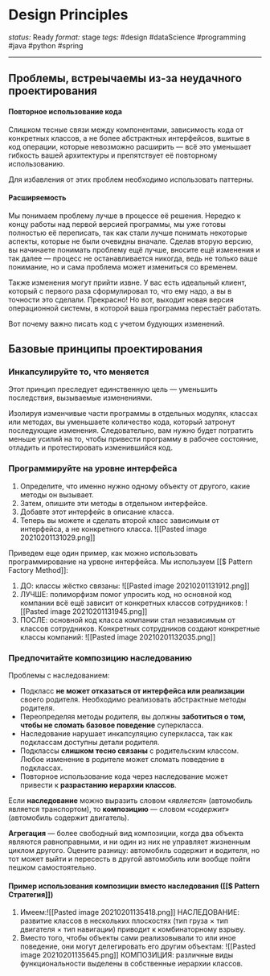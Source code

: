 # Design Principles
*status:* Ready
*format:* stage
*tegs:* #design #dataScience  #programming #java #python #spring 

---
## Проблемы, встреычаемы из-за неудачного проектирования

#### Повторное использование кода
Слишком тесные связи между компонентами, зависимость кода от конкретных классов, а не более абстрактных интерфейсов, вшитые в код операции, которые невозможно расширить — всё это уменьшает гибкость вашей архитектуры и препятствует её повторному использованию. 

Для избавления от этих проблем необходимо использовать паттерны.

#### Расширяемость
Мы понимаем проблему лучше в процессе её решения. Нередко к концу работы над первой версией программы, мы уже готовы полностью её переписать, так как стали лучше понимать некоторые аспекты, которые не были очевидны вначале. Сделав вторую версию, вы начинаете понимать проблему ещё лучше, вносите ещё изменения и так далее — процесс не останавливается никогда, ведь не только ваше понимание, но и сама проблема может измениться со временем. 

Также изменения могут прийти извне. У вас есть идеальный клиент, который с первого раза сформулировал то, что ему надо, а вы в точности это сделали. Прекрасно! Но вот, выходит новая версия операционной системы, в которой ваша программа перестаёт работать. 

Вот почему важно писать код с учетом будующих изменений.

## Базовые принципы проектирования

### Инкапсулируйте то, что меняется
Этот принцип преследует единственную цель — уменьшить последствия, вызываемые изменениями.

Изолируя изменчивые части программы в отдельных модулях, классах или методах, вы уменьшаете количество кода, который затронут последующие изменения. Следовательно, вам нужно будет потратить меньше усилий на то, чтобы привести программу в рабочее состояние, отладить и протестировать изменившийся код.

### Программируйте на уровне интерфейса
1. Определите, что именно нужно одному объекту от другого, какие методы он вызывает.
2. Затем, опишите эти методы в отдельном интерфейсе.
3. Добавте этот интерфейс в описание класса.
4. Теперь вы можете и сделать второй класс зависимым от интерфейса, а не конкретного класса.
![[Pasted image 20210201131029.png]]

Приведем еще один пример, как можно использовать программирование на урвоне интерфейса. Мы используем [[$ Pattern Factory Method]]:
1. ДО: классы жёстко связаны: ![[Pasted image 20210201131912.png]]
2. ЛУЧШЕ: полиморфизм помог упросить код, но основной код компании всё ещё зависит от конкретных классов сотрудников: ![[Pasted image 20210201131945.png]]
3. ПОСЛЕ: основной код класса компании стал независимым от классов сотрудников. Конкретных сотрудников создают конкретные классы компаний: ![[Pasted image 20210201132035.png]]

### Предпочитайте композицию наследованию

Проблемы с наследованием:
- Подкласс **не может отказаться от интерфейса или реализации** своего родителя. Необходимо реализовать абстрактные методы родителя.
- Переопределяя методы родителя, вы должны **заботиться о том, чтобы не сломать базовое поведение** суперкласса.
- Наследование нарушает инкапсуляцию суперкласса, так как подклассам доступны детали родителя.
- Подклассы **слишком тесно связаны** с родительским классом. Любое изменение в родителе может сломать поведение в подклассах.
- Повторное использование кода через наследование может привести к **разрастанию иерархии классов**.

Если **наследование** можно выразить словом «*является*» (автомобиль является транспортом), то **композицию** — словом «*содержит*» (автомобиль содержит двигатель).

**Агрегация** — более свободный вид композиции, когда два объекта являются равноправными, и ни один из них не управляет жизненным циклом другого. Оцените разницу: автомобиль содержит и водителя, но тот может выйти и пересесть в другой автомобиль или вообще пойти пешком самостоятельно.

#### Пример использования композиции вместо наследования ([[$ Pattern Стратегия]])
1. Имеем:![[Pasted image 20210201135418.png]]
	НАСЛЕДОВАНИЕ: развитие классов в нескольких плоскостях (тип груза × тип двигателя × тип навигации) приводит к комбинаторному взрыву.
2. Вместо того, чтобы объекты сами реализовывали то или иное поведение, они могут делегировать его другим объектам:     ![[Pasted image 20210201135645.png]]
	КОМПОЗИЦИЯ: различные виды функциональности выделены в собственные иерархии классов. 